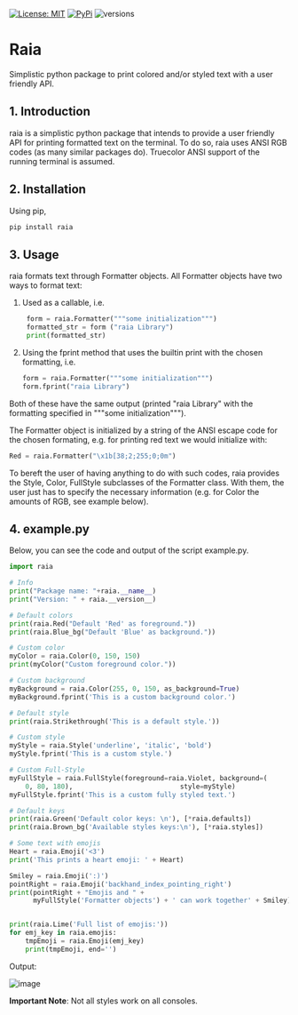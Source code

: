 [![License: MIT](https://img.shields.io/badge/License-MIT-green.svg)](LICENSE)
[![PyPi](https://img.shields.io/pypi/v/raia.svg)](https://pypi.org/project/raia/)
![versions](https://img.shields.io/pypi/pyversions/raia.svg)
# Raia
Simplistic python package to print colored and/or styled text with a user friendly API.

## 1. Introduction
raia is a simplistic python package that intends to provide a user friendly API for printing formatted text on the terminal. To do so, raia uses ANSI RGB codes (as many similar packages do). Truecolor ANSI support of the running terminal is assumed.

## 2. Installation
Using pip,

```bash
pip install raia
```

## 3. Usage
raia formats text through Formatter objects. All Formatter objects have two ways to format text:
1. Used as a callable, i.e.
   ```python
    form = raia.Formatter("""some initialization""")
    formatted_str = form ("raia Library")
    print(formatted_str)
    ```
2. Using the fprint method that uses the builtin print with the chosen formatting, i.e.
   ```python
   form = raia.Formatter("""some initialization""")
   form.fprint("raia Library")
   ```
Both of these have the same output (printed "raia Library" with the formatting specified in """some initialization""").

The Formatter object is initialized by a string  of the ANSI escape code for the chosen formating, e.g. for printing red text we would initialize with:
```python
Red = raia.Formatter("\x1b[38;2;255;0;0m")
```
To bereft the user of having anything to do with such codes, raia provides the Style, Color, FullStyle subclasses of the Formatter class. With them, the user just has to specify the necessary information (e.g. for Color the amounts of RGB, see example below).

## 4. example.py
Below, you can see the code and output of the script example.py. 
```python
import raia

# Info
print("Package name: "+raia.__name__)
print("Version: " + raia.__version__)

# Default colors
print(raia.Red("Default 'Red' as foreground."))
print(raia.Blue_bg("Default 'Blue' as background."))

# Custom color
myColor = raia.Color(0, 150, 150)
print(myColor("Custom foreground color."))

# Custom background
myBackground = raia.Color(255, 0, 150, as_background=True)
myBackground.fprint('This is a custom background color.')

# Default style
print(raia.Strikethrough('This is a default style.'))

# Custom style
myStyle = raia.Style('underline', 'italic', 'bold')
myStyle.fprint('This is a custom style.')

# Custom Full-Style
myFullStyle = raia.FullStyle(foreground=raia.Violet, background=(
    0, 80, 180),                           style=myStyle)
myFullStyle.fprint('This is a custom fully styled text.')

# Default keys
print(raia.Green('Default color keys: \n'), [*raia.defaults])
print(raia.Brown_bg('Available styles keys:\n'), [*raia.styles])

# Some text with emojis
Heart = raia.Emoji('<3')
print('This prints a heart emoji: ' + Heart)

Smiley = raia.Emoji(':)')
pointRight = raia.Emoji('backhand_index_pointing_right')
print(pointRight + "Emojis and " +
      myFullStyle('Formatter objects') + ' can work together' + Smiley)


print(raia.Lime('Full list of emojis:'))
for emj_key in raia.emojis:
    tmpEmoji = raia.Emoji(emj_key)
    print(tmpEmoji, end='')
```
Output:

![image](https://github.com/user-attachments/assets/267ae979-0e96-4709-96d9-972502a04d1d)




**Important Note**: Not all styles work on all consoles.
